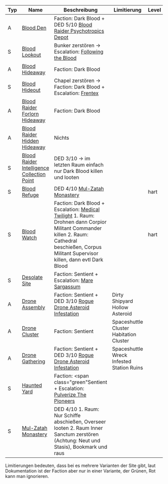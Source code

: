 |Typ|Name|Beschreibung|Limitierung|Level|
|---|---|---|---|---|
|<span class="blue">A</span>|[Blood Den](http://de.sistersprobe.wikia.com/wiki/Blood_Den)|Faction: Dark Blood + DED 5/10 [Blood Raider Psychotropics Depot](http://de.sistersprobe.wikia.com/wiki/Blood_Raider_Psychotropics_Depot)|||
|<span class="orange">S</span>|[Blood Lookout](http://de.sistersprobe.wikia.com/wiki/Blood_Lookout)|Bunker zerstören -> Escalation: [Following the Blood](http://de.sistersprobe.wikia.com/wiki/Following_the_Blood)|||
|<span class="blue">A</span>|[Blood Hideaway](http://de.sistersprobe.wikia.com/wiki/Blood_Hideaway)|Faction: Dark Blood|||
|<span class="orange">S</span>|[Blood Hideout](http://de.sistersprobe.wikia.com/wiki/Blood_Hideout)|Chapel zerstören -> Faction: Dark Blood + Escalation: [Frentex](http://de.sistersprobe.wikia.com/wiki/Frentex)|||
|<span class="blue">A</span>|[Blood Raider Forlorn Hideaway](http://de.sistersprobe.wikia.com/wiki/Blood_Raider_Forlorn_Hideaway)|Faction: Dark Blood|||
|<span class="blue">A</span>|[Blood Raider Hidden Hideaway](http://de.sistersprobe.wikia.com/wiki/Blood_Raider_Hidden_Hideaway)|<span class="red">Nichts</span>|||
|<span class="orange">S</span>|[Blood Raider Intelligence Collection Point](http://de.sistersprobe.wikia.com/wiki/Blood_Raider_Intelligence_Collection_Point)|<span class="green">DED 3/10</span> -> im letzten Raum einfach nur Dark Blood killen und looten|||
|<span class="orange">S</span>|[Blood Refuge](http://de.sistersprobe.wikia.com/wiki/Blood_Refuge)|DED 4/10 [Mul-Zatah Monastery](http://de.sistersprobe.wikia.com/wiki/Mul-Zatah_Monastery)||hart|
|<span class="orange">S</span>|[Blood Watch](http://de.sistersprobe.wikia.com/wiki/Blood_Watch)|Faction: Dark Blood + Escalation: [Medical Twilight](http://de.sistersprobe.wikia.com/wiki/Medical_Twilight) 1. Raum: Drohnen dann Corpior Militant Commander killen 2. Raum: Cathedral beschießen, Corpus Militant Supervisor killen, dann evtl Dark Blood||hart|
|<span class="orange">S</span>|[Desolate Site](http://de.sistersprobe.wikia.com/wiki/Desolate_Site)|Faction: Sentient + Escalation: [Mare Sargassum](http://de.sistersprobe.wikia.com/wiki/Mare_Sargassum)|||
|<span class="blue">A</span>|[Drone Assembly](http://de.sistersprobe.wikia.com/wiki/Drone_Assembly)|Faction: Sentient + DED 3/10 [Rogue Drone Asteroid Infestation](http://de.sistersprobe.wikia.com/wiki/Rogue_Drone_Asteroid_Infestation)|<span class="green">Dirty Shipyard</span> <span class="red">Hollow Asteroid</span>||
|<span class="blue">A</span>|[Drone Cluster](http://de.sistersprobe.wikia.com/wiki/Drone_Cluster)|Faction: Sentient|<span class="green">Spaceshuttle Cluster</span> <span class="red">Habitation Cluster</span>||
|<span class="blue">A</span>|[Drone Gathering](http://de.sistersprobe.wikia.com/wiki/Drone_Gathering)|Faction: Sentient + DED 3/10 [Rogue Drone Asteroid Infestation](http://de.sistersprobe.wikia.com/wiki/Rogue_Drone_Asteroid_Infestation)|<span class="green">Spaceshuttle Wreck</span> <span class="red">Infested Station Ruins</span>||
|<span class="orange">S</span>|[Haunted Yard](http://de.sistersprobe.wikia.com/wiki/Haunted_Yard)|Faction: <span class="green"Sentient</span> + Escalation: [Pulverize The Pioneers](http://de.sistersprobe.wikia.com/wiki/Pulverize_The_Pioneers)|||
|<span class="orange">S</span>|[Mul-Zatah Monastery](http://de.sistersprobe.wikia.com/wiki/Mul-Zatah_Monastery)|<span class="green">DED 4/10</span> 1. Raum: Nur Schiffe abschießen, Overseer looten 2. Raum Inner Sanctum zerstören (Achtung: Neut und Stasis), Bookmark und raus|||

Limitierungen bedeuten, dass bei es mehrere Varianten der Site gibt, laut Dokumentation ist der Faction aber nur in einer Variante, der <span class="green">Grünen</span>, <span class="red">Rot</span> kann man ignorieren.
